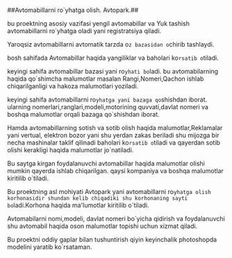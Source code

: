 ##Avtomabillarni ro`yhatga olish. Avtopark.##

bu proektning asosiy vazifasi yengil avtomabillar va Yuk tashish avtomabillarni
ro`yhatga oladi yani registratsiya qiladi.

Yaroqsiz avtomabillarni avtomatik tarzda o`z bazasidan o`chirib tashlaydi.

bosh sahifada Avtomabillar haqida yangiliklar va baholari ko`rsatib o`tiladi.

keyingi sahifa avtomabillar bazasi yani ro`yhati bo`ladi.
bu avtomabilarning haqida qo`shimcha malumotlar masalan Rangi,Nomeri,Qachon ishlab
chiqarilganligi va hakoza malumotlari yoziladi.

keyingi sahifa avtomabillarni ro`yhatga yani bazaga qo`shishdan iborat.
ularning nomerlari,ranglari,modeli,motorining quvvati,davlat nomeri va boshqa malumotlar orqali bazaga qo`shishdan
iborat.

Hamda avtomabillarning sotish va sotib olish haqida malumotlar,Reklamalar yani vertual, elektron
bozor yani shu yerdan zakas beriladi shu mijozga bir necha mashinalar taklif qilinadi baholari ko`rsatib o`tiladi va qayerdan
sotib olishi kerakligi haqida malumotlar jo`natiladi.

Bu saytga kirgan foydalanuvchi avtomabillar haqida malumotlar olishi mumkin qayerda ishlab chiqarilgan.
qaysi kompaniya va boshqa malumotlar kiritilib o`tiladi.

Bu proektning asl mohiyati Avtopark yani avtomabillarni ro`yhatga olish korhonasidir shundan
kelib chiqadiki shu korhonaning sayti bo`ladi.Korhona haqida ma'lumotlar kiritilib o`tiladi.

Avtomabilarni nomi,modeli, davlat nomeri bo`yicha qidirish va foydalanuvchi shu avtomabil haqida oson
malumotlar topishi uchun xizmat qiladi.

Bu proektni oddiy gaplar bilan tushuntirish qiyin keyinchalik photoshopda modelini yaratib ko`rsataman.

